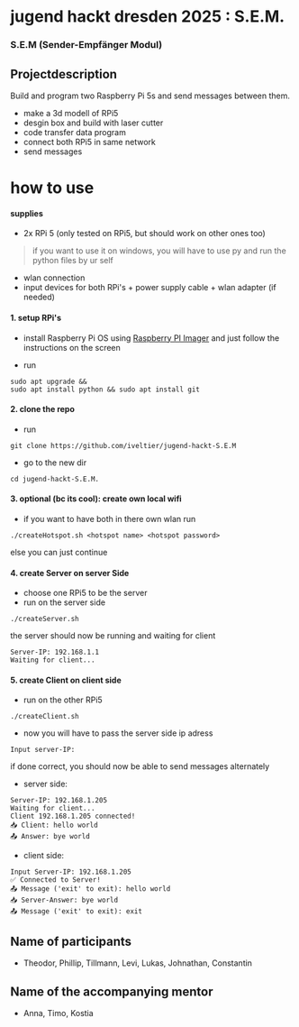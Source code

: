 # jugend hackt dresden 2025 : S.E.M.

### S.E.M (Sender-Empfänger Modul)

## Projectdescription

Build and program two Raspberry Pi 5s and send messages between them.

- make a 3d modell of RPi5
- desgin box and build with laser cutter
- code transfer data program
- connect both RPi5 in same network
- send messages

# how to use

#### supplies

- 2x RPi 5 (only tested on RPi5, but should work on other ones too)
  
> if you want to use it on windows, you will have to use py and run the python files by ur self

- wlan connection
- input devices for both RPi's + power supply cable + wlan adapter (if needed)

#### 1. setup RPi's

- install Raspberry Pi OS using [Raspberry PI Imager](https://www.raspberrypi.com/software/) and just follow the instructions on the screen

- run

```sudo apt update &&
sudo apt upgrade &&
sudo apt install python && sudo apt install git
```

#### 2. clone the repo

- run

```
git clone https://github.com/iveltier/jugend-hackt-S.E.M
```

- go to the new dir

```
cd jugend-hackt-S.E.M.
```

#### 3. optional (bc its cool): create own local wifi

- if you want to have both in there own wlan
  run

```
./createHotspot.sh <hotspot name> <hotspot password>
```

else you can just continue

#### 4. create Server on server Side

- choose one RPi5 to be the server
- run on the server side

```
./createServer.sh
```

the server should now be running and waiting for client

```
Server-IP: 192.168.1.1
Waiting for client...
```

#### 5. create Client on client side

- run on the other RPi5

```
./createClient.sh
```

- now you will have to pass the server side ip adress

```
Input server-IP:
```

if done correct, you should now be able to send messages alternately

- server side:

```
Server-IP: 192.168.1.205
Waiting for client...
Client 192.168.1.205 connected!
📥 Client: hello world
📤 Answer: bye world
```

- client side:

```
Input Server-IP: 192.168.1.205
✅ Connected to Server!
📤 Message ('exit' to exit): hello world
📥 Server-Answer: bye world
📤 Message ('exit' to exit): exit
```

## Name of participants

- Theodor, Phillip, Tillmann, Levi, Lukas, Johnathan, Constantin

## Name of the accompanying mentor

- Anna, Timo, Kostia
